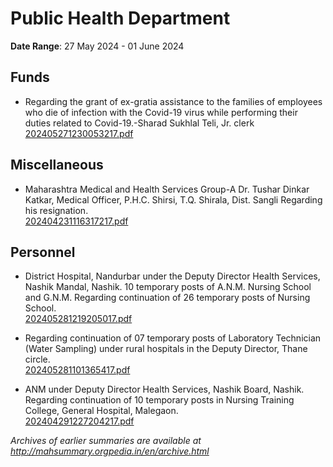 # Public Health Department

**Date Range**: 27 May 2024 - 01 June 2024


## Funds
- Regarding the grant of ex-gratia assistance to the families of employees who die of infection with the Covid-19 virus while performing their duties related to Covid-19.-Sharad Sukhlal Teli, Jr. clerk\
  [202405271230053217.pdf](https://gr.maharashtra.gov.in/Site/Upload/Government%20Resolutions/English/202405271230053217.pdf)

## Miscellaneous
- Maharashtra Medical and Health Services Group-A  Dr. Tushar Dinkar Katkar, Medical Officer,  P.H.C. Shirsi, T.Q. Shirala, Dist. Sangli Regarding his resignation.\
  [202404231116317217.pdf](https://gr.maharashtra.gov.in/Site/Upload/Government%20Resolutions/English/202404231116317217.pdf)

## Personnel
- District Hospital, Nandurbar under the Deputy Director Health Services, Nashik Mandal, Nashik. 10 temporary posts of  A.N.M. Nursing School and G.N.M. Regarding continuation of 26 temporary posts of Nursing School.\
  [202405281219205017.pdf](https://gr.maharashtra.gov.in/Site/Upload/Government%20Resolutions/English/202405281219205017.pdf)

- Regarding continuation of 07 temporary posts of Laboratory Technician (Water Sampling) under rural hospitals in the Deputy Director, Thane circle.\
  [202405281101365417.pdf](https://gr.maharashtra.gov.in/Site/Upload/Government%20Resolutions/English/202405281101365417.pdf)

- ANM under Deputy Director Health Services, Nashik Board, Nashik. Regarding continuation of 10 temporary posts in Nursing Training College, General Hospital, Malegaon.\
  [202404291227204217.pdf](https://gr.maharashtra.gov.in/Site/Upload/Government%20Resolutions/English/202404291227204217.pdf)


*Archives of earlier summaries are available at http://mahsummary.orgpedia.in/en/archive.html*